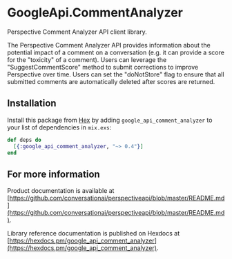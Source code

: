 # GoogleApi.CommentAnalyzer

Perspective Comment Analyzer API client library.

The Perspective Comment Analyzer API provides information about the potential impact of a comment on a conversation (e.g. it can provide a score for the "toxicity" of a comment). Users can leverage the "SuggestCommentScore" method to submit corrections to improve Perspective over time. Users can set the "doNotStore" flag to ensure that all submitted comments are automatically deleted after scores are returned.

## Installation

Install this package from [Hex](https://hex.pm) by adding
`google_api_comment_analyzer` to your list of dependencies in `mix.exs`:

```elixir
def deps do
  [{:google_api_comment_analyzer, "~> 0.4"}]
end
```

## For more information

Product documentation is available at [https://github.com/conversationai/perspectiveapi/blob/master/README.md](https://github.com/conversationai/perspectiveapi/blob/master/README.md).

Library reference documentation is published on Hexdocs at
[https://hexdocs.pm/google_api_comment_analyzer](https://hexdocs.pm/google_api_comment_analyzer).
